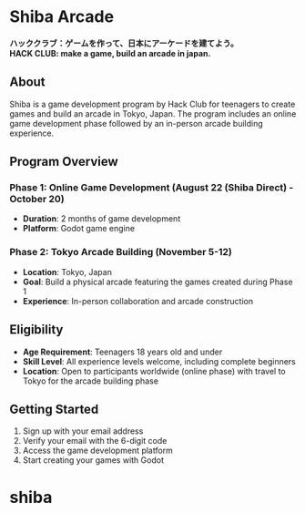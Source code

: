 # Shiba Arcade 

**ハッククラブ：ゲームを作って、日本にアーケードを建てよう。**  
**HACK CLUB: make a game, build an arcade in japan.**

## About

Shiba is a game development program by Hack Club for teenagers to create games and build an arcade in Tokyo, Japan. The program includes an online game development phase followed by an in-person arcade building experience.

## Program Overview

### Phase 1: Online Game Development (August 22 (Shiba Direct) - October 20)
- **Duration**: 2 months of game development
- **Platform**: Godot game engine

### Phase 2: Tokyo Arcade Building (November 5-12)
- **Location**: Tokyo, Japan
- **Goal**: Build a physical arcade featuring the games created during Phase 1
- **Experience**: In-person collaboration and arcade construction

## Eligibility

- **Age Requirement**: Teenagers 18 years old and under
- **Skill Level**: All experience levels welcome, including complete beginners
- **Location**: Open to participants worldwide (online phase) with travel to Tokyo for the arcade building phase

## Getting Started

1. Sign up with your email address
2. Verify your email with the 6-digit code
3. Access the game development platform
4. Start creating your games with Godot

# shiba
